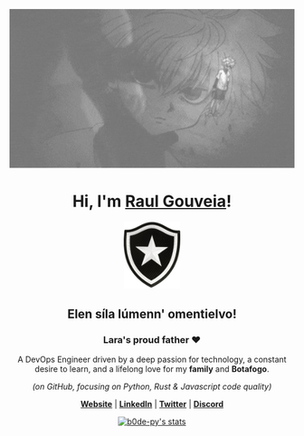 <p align="center">
  <a href="https://linkedin.com/in/raul-gouveia">
     <img src="assets/queluairmao.gif" alt="Banner" width="600">
  </a>
</p>

<h1 align="center">Hi, I'm <a href="https://linkedin.com/in/raul-gouveia">Raul Gouveia</a>!</h1>
<p align="center">
  <a href="https://linkedin.com/in/raul-gouveia">
    <img src="assets/putfire-nobg.png" alt="b0de-py" width="100">
  </a>
</p>
<h2 align="center">Elen síla lúmenn' omentielvo! </h2>

<p align="center">
  <h3 align="center">Lara's proud father ❤</h3>
  <p align="center">A DevOps Engineer driven by a deep passion for technology, a constant desire to learn, and a lifelong love for my <b>family</b> and <b>Botafogo</b>.</p>
</p>
<p align="center">
  <i>(on GitHub, focusing on Python, Rust & Javascript code quality)</i>
</p>

<p align="center">
  <strong><a href="">Website</a></strong> |
  <strong><a href="https://linkedin.com/in/raul-gouveia">LinkedIn</a></strong> |
  <strong><a href="https://x.com/luardobode">Twitter</a></strong> |
  <strong><a href="https://discord.gg/4dMb6T6X">Discord</a></strong>
</p>

<p align="center">
  <a href="https://github.com/b0de-py"><img src="https://github-readme-stats.vercel.app/api?username=b0de-py&hide_border=true&show_icons=true" alt="b0de-py's stats"></a>
</p>


<!--
**b0de-py/b0de-py** is a ✨ _special_ ✨ repository because its `README.md` (this file) appears on your GitHub profile.

Here are some ideas to get you started:

- 🔭 I’m currently working on ...
- 🌱 I’m currently learning ...
- 👯 I’m looking to collaborate on ...
- 🤔 I’m looking for help with ...
- 💬 Ask me about ...
- 📫 How to reach me: ...
- 😄 Pronouns: ...
- ⚡ Fun fact: ...
-->
